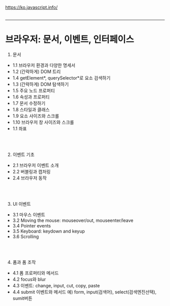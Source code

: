 https://ko.javascript.info/
<br>
<br>

---

# 브라우저: 문서, 이벤트, 인터페이스

1. 문서

- 1.1 브라우저 환경과 다양한 명세서
- 1.2 (간략하게) DOM 트리
- 1.4 getElement*, querySelector*로 요소 검색하기
- 1.3 (간략하게) DOM 탐색하기
- 1.5 주요 노드 프로퍼티
- 1.6 속성과 프로퍼티
- 1.7 문서 수정하기
- 1.8 스타일과 클래스
- 1.9 요소 사이즈와 스크롤
- 1.10 브라우저 창 사이즈와 스크롤
- 1.1 좌표

<br><br>

2. 이벤트 기초

- 2.1 브라우저 이벤트 소개
- 2.2 버블링과 캡처링
- 2.4 브라우저 동작

<br><br>

3. UI 이벤트

- 3.1 마우스 이벤트
- 3.2 Moving the mouse: mouseover/out, mouseenter/leave
- 3.4 Pointer events
- 3.5 Keyboard: keydown and keyup
- 3.6 Scrolling

<br><br>

4. 폼과 폼 조작

- 4.1 폼 프로퍼티와 메서드
- 4.2 focus와 blur
- 4.3 이벤트: change, input, cut, copy, paste
- 4.4 submit 이벤트와 메서드
예) form, input(검색어), select(검색엔진선택), sumit버튼